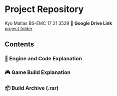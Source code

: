 # Project Repository

Kyo Matias
BS-EMC 17 21 3529
📁 **Google Drive Link**  
[project folder](https://drive.google.com/drive/folders/1K8q3h_tTj7wJ-86XEiuzBB2MUlauBr2i?usp=sharing)

## Contents

### 🔧 Engine and Code Explanation
### 🎮 Game Build Explanation
### 📦 Build Archive (.rar)
